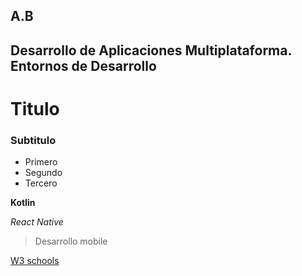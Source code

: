 ## A.B
## Desarrollo de Aplicaciones Multiplataforma. Entornos de Desarrollo

# Titulo
### Subtitulo

- Primero
- Segundo
- Tercero

**Kotlin**

*React Native*

> Desarrollo mobile

[W3 schools](https://www.w3schools.com)